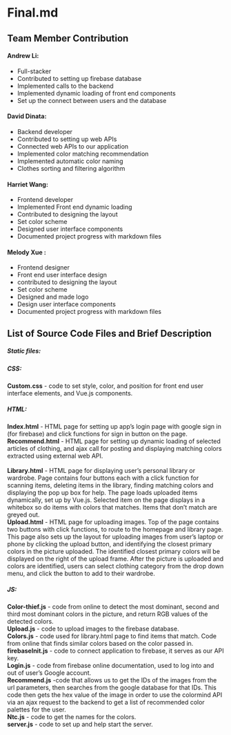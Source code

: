 # Final.md
## Team Member Contribution
#### Andrew Li: 
* Full-stacker
* Contributed to setting up firebase database
* Implemented calls to the backend
* Implemented dynamic loading of front end components
* Set up the connect between users and the database

#### David Dinata: 
* Backend developer
* Contributed to setting up web APIs 
* Connected web APIs to our application
* Implemented color matching recommendation 
* Implemented automatic color naming
* Clothes sorting and filtering algorithm

#### Harriet Wang: 
* Frontend developer
* Implemented Front end dynamic loading
* Contributed to designing the layout
* Set color scheme
* Designed user interface components 
* Documented project progress with markdown files

#### Melody Xue : 
* Frontend designer
* Front end user interface design
* contributed to designing the layout
* Set color scheme
* Designed and made logo
* Design user interface components
* Documented project progress with markdown files

## List of Source Code Files and Brief Description 
##### Static files: 
##### CSS: 
**Custom.css** - code to set style, color, and position for front end user interface elements, and Vue.js components. 
##### HTML: 
**Index.html** - HTML page for setting up app’s login page with google sign in (for firebase) and click functions for sign in button on the page.<br/>
**Recommend.html** - HTML page for setting up dynamic loading of selected articles of clothing, and ajax call for posting and displaying matching colors extracted using external web API.<br/> 	
**Library.html** - HTML page for displaying user’s personal library or wardrobe. Page contains four buttons each with a click function for scanning items, deleting items in the library, finding matching colors and displaying the pop up box for help. The page loads uploaded items dynamically, set up by Vue.js. Selected item on the page displays in a whitebox so do items with colors that matches. Items that don’t match are greyed out.<br/>
**Upload.html** - HTML page for uploading images. Top of the page contains two buttons with click functions, to route to the homepage and library page. This page also sets up the layout for uploading images from user’s laptop or phone by clicking the upload button, and identifying the closest primary colors in the picture uploaded. The identified closest primary colors will be displayed on the right of the upload frame. After the picture is uploaded and colors are identified, users can select clothing category from the drop down menu, and click the button to add to their wardrobe.<br/>
##### JS:
**Color-thief.js** - code from online to detect the most dominant, second and third most dominant colors in the picture, and return RGB values of the detected colors.<br/>
**Upload.js** - code to upload images to the firebase database.<br/>
**Colors.js** - code used for library.html page to find items that match. Code from online that finds similar colors based on the color passed in.<br/>
**firebaseInit.js** - code to connect application to firebase, it serves as our API key.<br/>
**Login.js** - code from firebase online documentation, used to log into and out of user’s Google account.<br/> 
**Recommend.js** -code that allows us to get the IDs of the images from the url parameters, then searches from the google database for that IDs. This code then gets the hex value of the image in order to use the colormind API via an ajax request to the backend to get a list of recommended color palettes for the user.<br/> 
**Ntc.js** - code to get the names for the colors.<br/>
**server.js** - code to set up and help start the server.<br/> 
